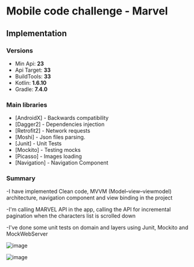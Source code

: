 # Mobile code challenge - Marvel

## Implementation

### Versions

 - Min Api: **23**
 - Api Target: **33**
 - BuildTools: **33**
 - Kotlin: **1.6.10**
 - Gradle: **7.4.0**

### Main libraries

 - [AndroidX] - Backwards compatibility
 - [Dagger2] - Dependencies injection
 - [Retrofit2] - Network requests
 - [Moshi] - Json files parsing.
 - [Junit] - Unit Tests
 - [Mockito] - Testing mocks
 - [Picasso] - Images loading
 - [Navigation] - Navigation Component
 

### Summary

-I have implemented Clean code, MVVM (Model–view–viewmodel) architecture, navigation component and view binding in the project

-I'm calling MARVEL API in the app, calling the API for incremental pagination when the characters list is scrolled down

-I've done some unit tests on domain and layers using Junit, Mockito and MockWebServer


![image](https://drive.google.com/uc?export=view&id=1k_V1TywVJ1NndBbmp09FY95YcjvH3HPL)

![image](https://drive.google.com/uc?export=view&id=1eDsby8IELONPHhfhOQoO_Nf_t43HYKUh)

